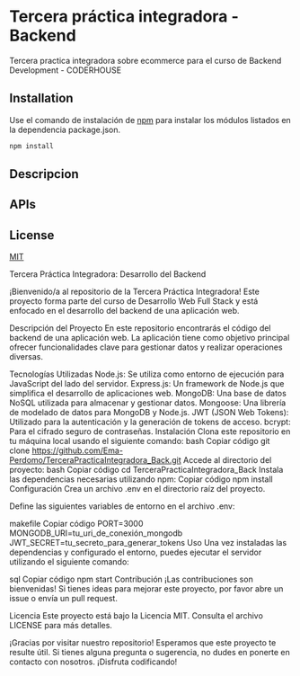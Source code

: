 # Tercera práctica integradora - Backend

Tercera practica integradora sobre ecommerce para el curso de Backend Development - CODERHOUSE

## Installation

Use el comando de instalación de [npm](https://docs.npmjs.com/cli/v8/commands/npm-install) para instalar los módulos listados en la dependencia package.json. 

```bash
npm install
```

## Descripcion

## APIs

## License

[MIT](https://choosealicense.com/licenses/mit/)


Tercera Práctica Integradora: Desarrollo del Backend

¡Bienvenido/a al repositorio de la Tercera Práctica Integradora! Este proyecto forma parte del curso de Desarrollo Web Full Stack y está enfocado en el desarrollo del backend de una aplicación web.

Descripción del Proyecto
En este repositorio encontrarás el código del backend de una aplicación web. La aplicación tiene como objetivo principal ofrecer funcionalidades clave para gestionar datos y realizar operaciones diversas.

Tecnologías Utilizadas
Node.js: Se utiliza como entorno de ejecución para JavaScript del lado del servidor.
Express.js: Un framework de Node.js que simplifica el desarrollo de aplicaciones web.
MongoDB: Una base de datos NoSQL utilizada para almacenar y gestionar datos.
Mongoose: Una librería de modelado de datos para MongoDB y Node.js.
JWT (JSON Web Tokens): Utilizado para la autenticación y la generación de tokens de acceso.
bcrypt: Para el cifrado seguro de contraseñas.
Instalación
Clona este repositorio en tu máquina local usando el siguiente comando:
bash
Copiar código
git clone https://github.com/Ema-Perdomo/TerceraPracticaIntegradora_Back.git
Accede al directorio del proyecto:
bash
Copiar código
cd TerceraPracticaIntegradora_Back
Instala las dependencias necesarias utilizando npm:
Copiar código
npm install
Configuración
Crea un archivo .env en el directorio raíz del proyecto.

Define las siguientes variables de entorno en el archivo .env:

makefile
Copiar código
PORT=3000
MONGODB_URI=tu_uri_de_conexión_mongodb
JWT_SECRET=tu_secreto_para_generar_tokens
Uso
Una vez instaladas las dependencias y configurado el entorno, puedes ejecutar el servidor utilizando el siguiente comando:

sql
Copiar código
npm start
Contribución
¡Las contribuciones son bienvenidas! Si tienes ideas para mejorar este proyecto, por favor abre un issue o envía un pull request.

Licencia
Este proyecto está bajo la Licencia MIT. Consulta el archivo LICENSE para más detalles.

¡Gracias por visitar nuestro repositorio! Esperamos que este proyecto te resulte útil. Si tienes alguna pregunta o sugerencia, no dudes en ponerte en contacto con nosotros. ¡Disfruta codificando!
